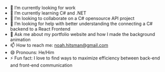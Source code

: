 - 🔭 I’m currently looking for work
- 🌱 I’m currently learning C# and .NET
- 👯 I’m looking to collaborate on a C# opensource API project
- 🤔 I’m looking for help with better understanding the connecting a C# backend to a React Frontend
- 💬 Ask me about my portfolio website and how I made the background animation
- 📫 How to reach me: noah.hitsman@gmail.com
- 😄 Pronouns: He/Him
- ⚡ Fun fact: I love to find ways to maximize efficiency between back-end and front-end communication
